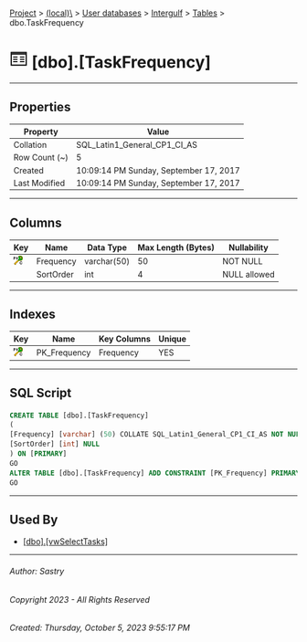 #### 

[Project](../../../../index.md) > [(local)\\](../../../index.md) > [User databases](../../index.md) > [Intergulf](../index.md) > [Tables](Tables.md) > dbo.TaskFrequency

# ![Tables](../../../../Images/Table32.png) [dbo].[TaskFrequency]

---

## <a name="#properties"></a>Properties

| Property | Value |
|---|---|
| Collation | SQL_Latin1_General_CP1_CI_AS |
| Row Count (~) | 5 |
| Created | 10:09:14 PM Sunday, September 17, 2017 |
| Last Modified | 10:09:14 PM Sunday, September 17, 2017 |


---

## <a name="#columns"></a>Columns

| Key | Name | Data Type | Max Length (Bytes) | Nullability |
|---|---|---|---|---|
| [![Cluster Primary Key PK_Frequency: Frequency](../../../../Images/pkcluster.png)](#indexes) | Frequency | varchar(50) | 50 | NOT NULL |
|  | SortOrder | int | 4 | NULL allowed |


---

## <a name="#indexes"></a>Indexes

| Key | Name | Key Columns | Unique |
|---|---|---|---|
| [![Cluster Primary Key PK_Frequency: Frequency](../../../../Images/pkcluster.png)](#indexes) | PK_Frequency | Frequency | YES |


---

## <a name="#sqlscript"></a>SQL Script

```sql
CREATE TABLE [dbo].[TaskFrequency]
(
[Frequency] [varchar] (50) COLLATE SQL_Latin1_General_CP1_CI_AS NOT NULL,
[SortOrder] [int] NULL
) ON [PRIMARY]
GO
ALTER TABLE [dbo].[TaskFrequency] ADD CONSTRAINT [PK_Frequency] PRIMARY KEY CLUSTERED ([Frequency]) ON [PRIMARY]
GO

```


---

## <a name="#usedby"></a>Used By

* [[dbo].[vwSelectTasks]](../Views/dbo_vwSelectTasks.md)


---

###### Author:  Sastry

###### Copyright 2023 - All Rights Reserved

###### Created: Thursday, October 5, 2023 9:55:17 PM

